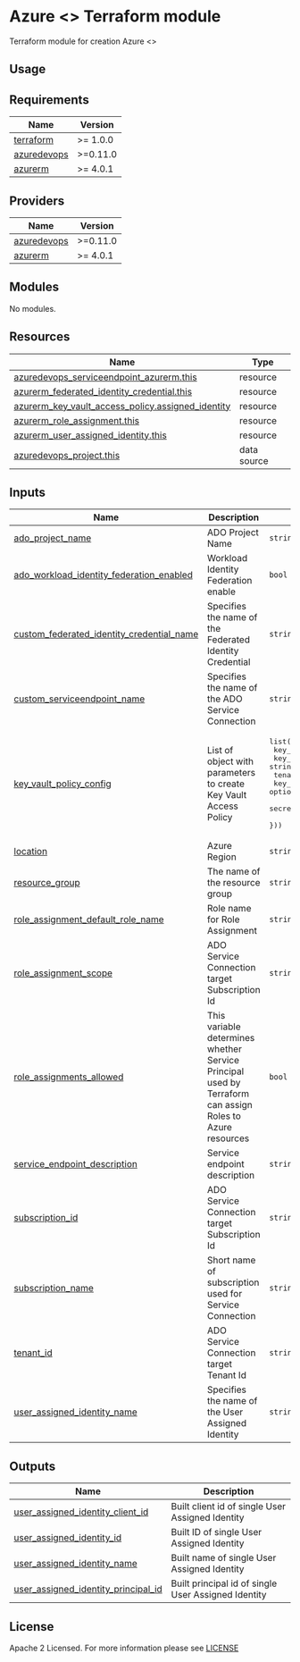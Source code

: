 # Azure <> Terraform module
Terraform module for creation Azure <>

## Usage

<!-- BEGIN_TF_DOCS -->
## Requirements

| Name | Version |
|------|---------|
| <a name="requirement_terraform"></a> [terraform](#requirement\_terraform) | >= 1.0.0 |
| <a name="requirement_azuredevops"></a> [azuredevops](#requirement\_azuredevops) | >=0.11.0 |
| <a name="requirement_azurerm"></a> [azurerm](#requirement\_azurerm) | >= 4.0.1 |

## Providers

| Name | Version |
|------|---------|
| <a name="provider_azuredevops"></a> [azuredevops](#provider\_azuredevops) | >=0.11.0 |
| <a name="provider_azurerm"></a> [azurerm](#provider\_azurerm) | >= 4.0.1 |

## Modules

No modules.

## Resources

| Name | Type |
|------|------|
| [azuredevops_serviceendpoint_azurerm.this](https://registry.terraform.io/providers/microsoft/azuredevops/latest/docs/resources/serviceendpoint_azurerm) | resource |
| [azurerm_federated_identity_credential.this](https://registry.terraform.io/providers/hashicorp/azurerm/latest/docs/resources/federated_identity_credential) | resource |
| [azurerm_key_vault_access_policy.assigned_identity](https://registry.terraform.io/providers/hashicorp/azurerm/latest/docs/resources/key_vault_access_policy) | resource |
| [azurerm_role_assignment.this](https://registry.terraform.io/providers/hashicorp/azurerm/latest/docs/resources/role_assignment) | resource |
| [azurerm_user_assigned_identity.this](https://registry.terraform.io/providers/hashicorp/azurerm/latest/docs/resources/user_assigned_identity) | resource |
| [azuredevops_project.this](https://registry.terraform.io/providers/microsoft/azuredevops/latest/docs/data-sources/project) | data source |

## Inputs

| Name | Description | Type | Default | Required |
|------|-------------|------|---------|:--------:|
| <a name="input_ado_project_name"></a> [ado\_project\_name](#input\_ado\_project\_name) | ADO Project Name | `string` | n/a | yes |
| <a name="input_ado_workload_identity_federation_enabled"></a> [ado\_workload\_identity\_federation\_enabled](#input\_ado\_workload\_identity\_federation\_enabled) | Workload Identity Federation enable | `bool` | `true` | no |
| <a name="input_custom_federated_identity_credential_name"></a> [custom\_federated\_identity\_credential\_name](#input\_custom\_federated\_identity\_credential\_name) | Specifies the name of the Federated Identity Credential | `string` | `""` | no |
| <a name="input_custom_serviceendpoint_name"></a> [custom\_serviceendpoint\_name](#input\_custom\_serviceendpoint\_name) | Specifies the name of the ADO Service Connection | `string` | `""` | no |
| <a name="input_key_vault_policy_config"></a> [key\_vault\_policy\_config](#input\_key\_vault\_policy\_config) | List of object with parameters to create Key Vault Access Policy | <pre>list(object({<br>    key_vault_name     = string<br>    key_vault_id       = string<br>    tenant_id          = string<br>    key_permissions    = optional(list(string), ["Get", "List", "Encrypt", "Decrypt"])<br>    secret_permissions = optional(list(string), ["Get", "List"])<br>  }))</pre> | `[]` | no |
| <a name="input_location"></a> [location](#input\_location) | Azure Region | `string` | n/a | yes |
| <a name="input_resource_group"></a> [resource\_group](#input\_resource\_group) | The name of the resource group | `string` | n/a | yes |
| <a name="input_role_assignment_default_role_name"></a> [role\_assignment\_default\_role\_name](#input\_role\_assignment\_default\_role\_name) | Role name for Role Assignment | `string` | `"Reader"` | no |
| <a name="input_role_assignment_scope"></a> [role\_assignment\_scope](#input\_role\_assignment\_scope) | ADO Service Connection target Subscription Id | `string` | n/a | yes |
| <a name="input_role_assignments_allowed"></a> [role\_assignments\_allowed](#input\_role\_assignments\_allowed) | This variable determines whether Service Principal used by Terraform can assign Roles to Azure resources | `bool` | `true` | no |
| <a name="input_service_endpoint_description"></a> [service\_endpoint\_description](#input\_service\_endpoint\_description) | Service endpoint description | `string` | `""` | no |
| <a name="input_subscription_id"></a> [subscription\_id](#input\_subscription\_id) | ADO Service Connection target Subscription Id | `string` | n/a | yes |
| <a name="input_subscription_name"></a> [subscription\_name](#input\_subscription\_name) | Short name of subscription used for Service Connection | `string` | `"dev"` | no |
| <a name="input_tenant_id"></a> [tenant\_id](#input\_tenant\_id) | ADO Service Connection target Tenant Id | `string` | n/a | yes |
| <a name="input_user_assigned_identity_name"></a> [user\_assigned\_identity\_name](#input\_user\_assigned\_identity\_name) | Specifies the name of the User Assigned Identity | `string` | n/a | yes |

## Outputs

| Name | Description |
|------|-------------|
| <a name="output_user_assigned_identity_client_id"></a> [user\_assigned\_identity\_client\_id](#output\_user\_assigned\_identity\_client\_id) | Built client id of single User Assigned Identity |
| <a name="output_user_assigned_identity_id"></a> [user\_assigned\_identity\_id](#output\_user\_assigned\_identity\_id) | Built ID of single User Assigned Identity |
| <a name="output_user_assigned_identity_name"></a> [user\_assigned\_identity\_name](#output\_user\_assigned\_identity\_name) | Built name of single User Assigned Identity |
| <a name="output_user_assigned_identity_principal_id"></a> [user\_assigned\_identity\_principal\_id](#output\_user\_assigned\_identity\_principal\_id) | Built principal id of single User Assigned Identity |
<!-- END_TF_DOCS -->

## License

Apache 2 Licensed. For more information please see [LICENSE](./LICENSE)
